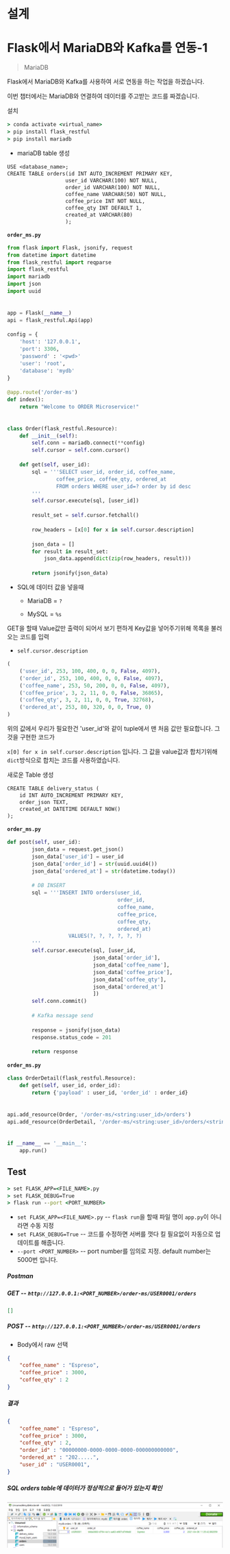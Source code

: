 # 설계





# Flask에서 MariaDB와 Kafka를 연동-1

> MariaDB

Flask에서 MariaDB와 Kafka를 사용하여 서로 연동을 하는 작업을 하겠습니다.

이번 챕터에서는 MariaDB와 연결하여 데이터를 주고받는 코드를 짜겠습니다. 



설치

```cmd
> conda activate <virtual_name>
> pip install flask_restful
> pip install mariadb
```



- mariaDB table 생성

```mariadb
USE <database_name>;
CREATE TABLE orders(id INT AUTO_INCREMENT PRIMARY KEY,
                   user_id VARCHAR(100) NOT NULL,
                   order_id VARCHAR(100) NOT NULL,
                   coffee_name VARCHAR(50) NOT NULL,
                   coffee_price INT NOT NULL,
                   coffee_qty INT DEFAULT 1,
                   created_at VARCHAR(80)
               	   );
```



**`order_ms.py`**

```python
from flask import Flask, jsonify, request
from datetime import datetime
from flask_restful import reqparse
import flask_restful
import mariadb
import json
import uuid


app = Flask(__name__)
api = flask_restful.Api(app)

config = {
    'host': '127.0.0.1',
    'port': 3306,
    'password' : '<pwd>'
    'user': 'root',
    'database': 'mydb'
}

@app.route('/order-ms')
def index():
    return "Welcome to ORDER Microservice!"


class Order(flask_restful.Resource):
    def __init__(self):
        self.conn = mariadb.connect(**config)
        self.cursor = self.conn.cursor()
    
    def get(self, user_id):
        sql = '''SELECT user_id, order_id, coffee_name, 
        		coffee_price, coffee_qty, ordered_at
                FROM orders WHERE user_id=? order by id desc
        '''
        self.cursor.execute(sql, [user_id])
        
        result_set = self.cursor.fetchall()

        row_headers = [x[0] for x in self.cursor.description]

        json_data = []
        for result in result_set:
            json_data.append(dict(zip(row_headers, result)))

        return jsonify(json_data)
```

- SQL에 데이터 값을 넣을때

  - MariaDB = `?`

  - MySQL = `%s`



GET을 할때  Value값만 출력이 되어서 보기 편하게 Key값을 넣어주기위해 목록을 불러오는 코드를 입력

- `self.cursor.description`

```python
(
    ('user_id', 253, 100, 400, 0, 0, False, 4097), 
    ('order_id', 253, 100, 400, 0, 0, False, 4097), 
    ('coffee_name', 253, 50, 200, 0, 0, False, 4097), 
    ('coffee_price', 3, 2, 11, 0, 0, False, 36865), 
    ('coffee_qty', 3, 2, 11, 0, 0, True, 32768), 
    ('ordered_at', 253, 80, 320, 0, 0, True, 0)
)
```

위의 값에서 우리가 필요한건 'user_id'와 같이 tuple에서 맨 처음 값만 필요합니다.  그것을 구현한 코드가

`x[0] for x in self.cursor.description`  입니다. 그 값을 value값과 합치기위해 `dict`방식으로 합치는 코드를 사용하였습니다.





새로운 Table 생성

```mariadb
CREATE TABLE delivery_status (
	id INT AUTO_INCREMENT PRIMARY KEY,
	order_json TEXT,
	created_at DATETIME DEFAULT NOW()
);
```



**`order_ms.py`**

```python
def post(self, user_id):
        json_data = request.get_json()
        json_data['user_id'] = user_id
        json_data['order_id'] = str(uuid.uuid4())
        json_data['ordered_at'] = str(datetime.today())

        # DB INSERT
        sql = '''INSERT INTO orders(user_id, 
        							order_id, 
        							coffee_name, 
        							coffee_price, 
        							coffee_qty, 
        							ordered_at)
                    VALUES(?, ?, ?, ?, ?, ?)
        '''
        self.cursor.execute(sql, [user_id, 
                            json_data['order_id'],
                            json_data['coffee_name'],
                            json_data['coffee_price'],
                            json_data['coffee_qty'],
                            json_data['ordered_at']
                            ])
        self.conn.commit()

        # Kafka message send

        response = jsonify(json_data)
        response.status_code = 201

        return response
```



**`order_ms.py`**

```python
class OrderDetail(flask_restful.Resource):
    def get(self, user_id, order_id):
        return {'payload' : user_id, 'order_id' : order_id}


api.add_resource(Order, '/order-ms/<string:user_id>/orders')
api.add_resource(OrderDetail, '/order-ms/<string:user_id>/orders/<string:order_id>')


if __name__ == '__main__':
    app.run()
```





## Test

```cmd
> set FLASK_APP=<FILE_NAME>.py
> set FLASK_DEBUG=True
> flask run --port <PORT_NUMBER>
```

- `set FLASK_APP=<FILE_NAME>.py` -- `flask run`을 할때 파일 명이 `app.py`이 아니라면 수동 지정
- `set FLASK_DEBUG=True` -- 코드를 수정하면 서버를 껏다 킬 필요없이 자동으로 업데이트를 해줍니다.
- `--port <PORT_NUMBER>` -- port number를 임의로 지정. default number는 5000번 입니다.



##### **Postman**

##### GET --  `http://127.0.0.1:<PORT_NUMBER>/order-ms/USER0001/orders`

```json
[]
```



##### POST --  `http://127.0.0.1:<PORT_NUMBER>/order-ms/USER0001/orders`

- Body에서 raw 선택

```json
{
    "coffee_name" : "Espreso",
    "coffee_price" : 3000,
    "coffee_qty" : 2
}
```



##### 결과

```json
{
    "coffee_name" : "Espreso",
    "coffee_price" : 3000,
    "coffee_qty" : 2,
    "order_id" : "00000000-0000-0000-0000-000000000000",
    "ordered_at" : "202.....",
    "user_id" : "USER0001",
}
```



##### SQL orders table에 데이터가 정상적으로 들어가 있는지 확인

![image-20210406114439163](02_Flask_OrderTable-1.assets/image-20210406114439163.png)
